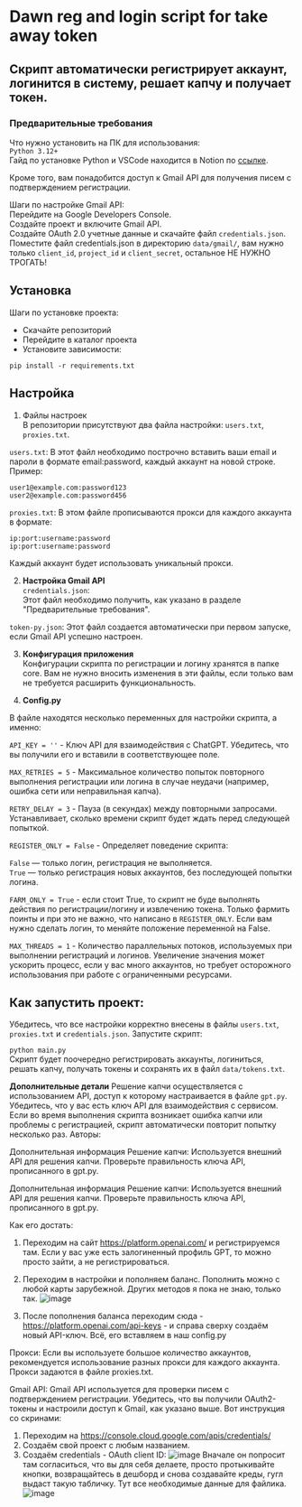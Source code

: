 # Dawn reg and login script for take away token  
## Скрипт автоматически регистрирует аккаунт, логинится в систему, решает капчу и получает токен.  
### Предварительные требования  
Что нужно установить на ПК для использования:  
`Python 3.12+`  
Гайд по установке Python и VSCode находится в Notion по [ссылке](https://www.notion.so/crypto-davy/ecae4770d89741a8aef963563f2c267e#4fc269e4b9fe4b49a405daf2ed019b7e).

Кроме того, вам понадобится доступ к Gmail API для получения писем с подтверждением регистрации.

Шаги по настройке Gmail API:  
Перейдите на Google Developers Console.  
Создайте проект и включите Gmail API.  
Создайте OAuth 2.0 учетные данные и скачайте файл `credentials.json`.  
Поместите файл credentials.json в директорию `data/gmail/`, вам нужно только `client_id`, `project_id` и 
`client_secret`, остальное НЕ НУЖНО ТРОГАТЬ!
  
## Установка  
Шаги по установке проекта:  

- Скачайте репозиторий  
- Перейдите в каталог проекта  
- Установите зависимости:  

`pip install -r requirements.txt`  
  
## Настройка  
1. Файлы настроек  
В репозитории присутствуют два файла настройки: ``users.txt``, ``proxies.txt``.

`users.txt`:
В этот файл необходимо построчно вставить ваши email и пароли в формате email:password, каждый аккаунт на новой строке. Пример:
```
user1@example.com:password123
user2@example.com:password456
```
`proxies.txt`:
В этом файле прописываются прокси для каждого аккаунта в формате:
```
ip:port:username:password
ip:port:username:password
```
Каждый аккаунт будет использовать уникальный прокси.  

2. **Настройка Gmail API**  
`credentials.json`:  
Этот файл необходимо получить, как указано в разделе "Предварительные требования".

`token-py.json`:
Этот файл создается автоматически при первом запуске, если Gmail API успешно настроен.

3. **Конфигурация приложения**  
Конфигурации скрипта по регистрации и логину хранятся в папке core. Вам не нужно вносить изменения в эти файлы, если только вам не требуется расширить функциональность.

4. **Config.py**


В файле находятся несколько переменных для настройки скрипта, а именно:  
  
`API_KEY = ''` - Ключ API для взаимодействия с ChatGPT. Убедитесь, что вы получили его и вставили в соответствующее поле.  

`MAX_RETRIES = 5` - Максимальное количество попыток повторного выполнения регистрации или логина в случае неудачи (например, ошибка сети или неправильная капча).  

`RETRY_DELAY = 3` - Пауза (в секундах) между повторными запросами. Устанавливает, сколько времени скрипт будет ждать перед следующей попыткой.  

`REGISTER_ONLY = False` - Определяет поведение скрипта:  

`False` — только логин, регистрация не выполняется.  
`True` — только регистрация новых аккаунтов, без последующей попытки логина.  

`FARM_ONLY = True` - если стоит True, то скрипт не буде выполнять действия по регистрации/логину и извлечению токена. Только фармить поинты и при это не важно, что написано в `REGISTER_ONLY`. Если вам нужно сделать логин, то меняйте положение переменной на False.  

`MAX_THREADS = 1` - Количество параллельных потоков, используемых при выполнении регистраций и логинов. Увеличение значения может ускорить процесс, если у вас много аккаунтов, но требует осторожного использования при работе с ограниченными ресурсами.  
## Как запустить проект:  
Убедитесь, что все настройки корректно внесены в файлы `users.txt`, `proxies.txt` и `credentials.json`.
Запустите скрипт:  

`python main.py`  
Скрипт будет поочередно регистрировать аккаунты, логиниться, решать капчу, получать токены и сохранять их в файл `data/tokens.txt`.

**Дополнительные детали**
Решение капчи осуществляется с использованием API, доступ к которому настраивается в файле `gpt.py`. Убедитесь, что у вас есть ключ API для взаимодействия с сервисом.
Если во время выполнения скрипта возникает ошибка капчи или проблемы с регистрацией, скрипт автоматически повторит попытку несколько раз.
Авторы:


Дополнительная информация
Решение капчи:
Используется внешний API для решения капчи. Проверьте правильность ключа API, прописанного в gpt.py.

Дополнительная информация
Решение капчи:
Используется внешний API для решения капчи. Проверьте правильность ключа API, прописанного в gpt.py.

Как его достать:
1) Переходим на сайт https://platform.openai.com/ и регистрируемся там. Если у вас уже есть залогиненный профиль GPT, то можно просто зайти, а не регистрироваться.

2) Переходим в настройки и пополняем баланс. Пополнить можно с любой карты зарубежной. Других методов я пока не знаю, только так.
![image](https://github.com/user-attachments/assets/0e3b40f6-c146-44c2-94cf-5104fb66ed81)

3) После пополнения баланса переходим сюда - https://platform.openai.com/api-keys - и справа сверху создаём новый API-ключ. Всё, его вставляем в наш config.py


Прокси:
Если вы используете большое количество аккаунтов, рекомендуется использование разных прокси для каждого аккаунта. Прокси задаются в файле proxies.txt.

Gmail API:
Gmail API используется для проверки писем с подтверждением регистрации. Убедитесь, что вы получили OAuth2-токены и настроили доступ к Gmail, как указано выше. Вот инструкция со скринами:

1. Переходим на https://console.cloud.google.com/apis/credentials/
2. Создаём свой проект с любым названием.
3. Создаём credentials - OAuth client ID: ![image](https://github.com/user-attachments/assets/17b4bcec-1757-4c97-b449-9249df5644ef)
Вначале он попросит там согласиться, что вы для себя делаете, просто протыкивайте кнопки, возвращайтесь в дешборд и снова создавайте креды, гугл выдаст такую табличку. Тут все необходимые данные для файлика.  
![image](https://github.com/user-attachments/assets/82930624-07b0-4c43-b029-41ca69e50a22)
